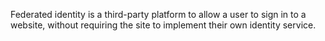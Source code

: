 Federated identity is a third-party platform to allow a user to sign in to a website, without
requiring the site to implement their own identity service.
